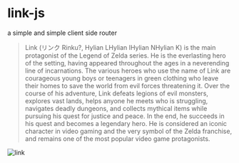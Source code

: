 
# link-js

a simple and simple client side router

> Link (リンク Rinku?, Hylian LHylian IHylian NHylian K) is the main protagonist of the Legend of Zelda series. He is the everlasting hero of the setting, having appeared throughout the ages in a neverending line of incarnations. The various heroes who use the name of Link are courageous young boys or teenagers in green clothing who leave their homes to save the world from evil forces threatening it. Over the course of his adventure, Link defeats legions of evil monsters, explores vast lands, helps anyone he meets who is struggling, navigates deadly dungeons, and collects mythical items while pursuing his quest for justice and peace. In the end, he succeeds in his quest and becomes a legendary hero. He is considered an iconic character in video gaming and the very symbol of the Zelda franchise, and remains one of the most popular video game protagonists.

![link](https://vignette.wikia.nocookie.net/zelda/images/5/57/Breath_of_the_Wild_Artwork_Link_%28Official_Artwork%29.png/revision/latest?cb=20160623185226)